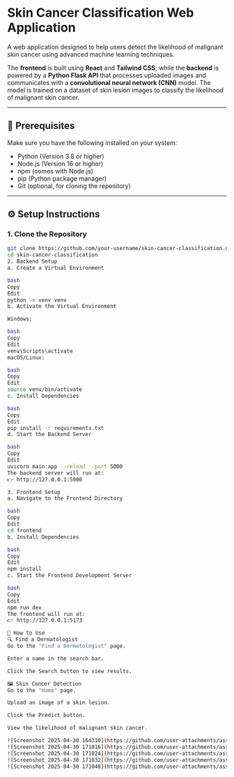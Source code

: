
# Skin Cancer Classification Web Application

A web application designed to help users detect the likelihood of malignant skin cancer using advanced machine learning techniques.

The **frontend** is built using **React** and **Tailwind CSS**, while the **backend** is powered by a **Python Flask API** that processes uploaded images and communicates with a **convolutional neural network (CNN)** model. The model is trained on a dataset of skin lesion images to classify the likelihood of malignant skin cancer.

---

## 🚀 Prerequisites

Make sure you have the following installed on your system:

- Python (Version 3.8 or higher)
- Node.js (Version 16 or higher)
- npm (comes with Node.js)
- pip (Python package manager)
- Git (optional, for cloning the repository)

---

## ⚙️ Setup Instructions

### 1. Clone the Repository

```bash
git clone https://github.com/your-username/skin-cancer-classification.git
cd skin-cancer-classification
2. Backend Setup
a. Create a Virtual Environment

bash
Copy
Edit
python -m venv venv
b. Activate the Virtual Environment

Windows:

bash
Copy
Edit
venv\Scripts\activate
macOS/Linux:

bash
Copy
Edit
source venv/bin/activate
c. Install Dependencies

bash
Copy
Edit
pip install -r requirements.txt
d. Start the Backend Server

bash
Copy
Edit
uvicorn main:app --reload --port 5000
The backend server will run at:
👉 http://127.0.0.1:5000

3. Frontend Setup
a. Navigate to the Frontend Directory

bash
Copy
Edit
cd frontend
b. Install Dependencies

bash
Copy
Edit
npm install
c. Start the Frontend Development Server

bash
Copy
Edit
npm run dev
The frontend will run at:
👉 http://127.0.0.1:5173

🧪 How to Use
🔍 Find a Dermatologist
Go to the "Find a Dermatologist" page.

Enter a name in the search bar.

Click the Search button to view results.

🖼️ Skin Cancer Detection
Go to the "Home" page.

Upload an image of a skin lesion.

Click the Predict button.

View the likelihood of malignant skin cancer.

![Screenshot 2025-04-30 164310](https://github.com/user-attachments/assets/ba0595ed-36cd-4407-a111-04a7f29af4e1)
![Screenshot 2025-04-30 171016](https://github.com/user-attachments/assets/68137db1-8c23-4c5f-9813-5a0e86261bcf)
![Screenshot 2025-04-30 171024](https://github.com/user-attachments/assets/4a908640-008e-4b44-a073-4faf4681c472)
![Screenshot 2025-04-30 171032](https://github.com/user-attachments/assets/0c48f841-634d-46ec-9007-c2b3a5653144)
![Screenshot 2025-04-30 171048](https://github.com/user-attachments/assets/8a6d7296-ae63-4ad8-8d5c-a2a8f4919173)
